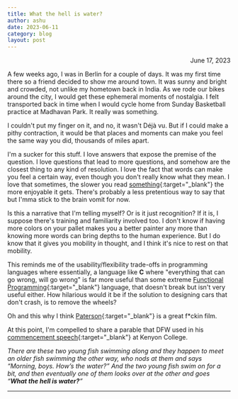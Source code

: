 ```yaml
---
title: What the hell is water?
author: ashu
date: 2023-06-11
category: blog
layout: post
---
```

<div class="date" style="text-align: right;">June 17, 2023</div>

A few weeks ago, I was in Berlin for a couple of days. It was my first time there so a friend decided to show me around town. It was sunny and bright and crowded, not unlike my hometown back in India. As we rode our bikes around the city, I would get these ephemeral moments of nostalgia. I felt transported back in time when I would cycle home from Sunday Basketball practice at Madhavan Park. It really was something.

I couldn't put my finger on it, and no, it wasn't Déjà vu. But if I could make a pithy contraction, it would be that places and moments can make you feel the same way you did, thousands of miles apart.  

I'm a sucker for this stuff. I love answers that expose the premise of the question. I love questions that lead to more questions, and somehow are the closest thing to any kind of resolution. I love the fact that words can make you feel a certain way, even though you don't really know what they mean. I love that sometimes, the slower you read [something](https://www.poetryfoundation.org/poems/42661/to-the-harbormaster){:target="_blank"} the more enjoyable it gets. There's probably a less pretentious way to say that but I'mma stick to the brain vomit for now.  

Is this a narrative that I'm telling myself? Or is it just recognition? If it is, I suppose there's training and familiarity involved too. I don't know if having more colors on your pallet makes you a better painter any more than knowing more words can bring depths to the human experience. But I do know that it gives you mobility in thought, and I think it's nice to rest on that mobility.

This reminds me of the usability/flexibility trade-offs in programming languages where essentially, a language like **C** where "everything that can go wrong, will go wrong" is far more useful than some extreme [Functional Programming](https://en.wikipedia.org/wiki/Functional_programming){:target="_blank"} language, that doesn't break but isn't very useful either. How hilarious would it be if the solution to designing cars that don't crash, is to remove the wheels? 

Oh and this why I think [Paterson](https://www.rottentomatoes.com/m/paterson){:target="_blank"} is a great f$*$ckin film. 

At this point, I'm compelled to share a parable that DFW used in his [commencement speech](http://bulletin-archive.kenyon.edu/x4280.html){:target="_blank"} at Kenyon College. 

*There are these two young fish swimming along and they happen to meet an older fish swimming the other way, who nods at them and says “Morning, boys. How’s the water?” And the two young fish swim on for a bit, and then eventually one of them looks over at the other and goes “**What the hell is water?**”*

---
